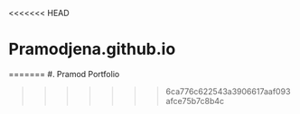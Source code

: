 <<<<<<< HEAD
# Pramodjena.github.io
=======
#. Pramod Portfolio
 
>>>>>>> 6ca776c622543a3906617aaf093afce75b7c8b4c
